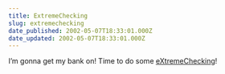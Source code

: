 ```yaml
---
title: ExtremeChecking
slug: extremechecking
date_published: 2002-05-07T18:33:01.000Z
date_updated: 2002-05-07T18:33:01.000Z
---
```


I’m gonna get my bank on! Time to do some [eXtremeChecking](http://www.sovereignbank.com/extreme_cking/index.html)!
